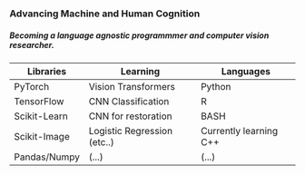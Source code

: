 ### Advancing Machine and Human Cognition
##### Becoming a language agnostic programmmer and computer vision researcher.


|**Libraries**                  |**Learning**                 |**Languages**             |
|-------------------------------|-----------------------------|--------------------------|
|PyTorch                        |Vision Transformers          |Python                    |
|TensorFlow                     |CNN Classification           |R                         |
|Scikit-Learn                   |CNN for restoration          |BASH                      |
|Scikit-Image                   |Logistic Regression (etc..)  |Currently learning C++    |
|Pandas/Numpy                   |           (...)             |          (...)           |
